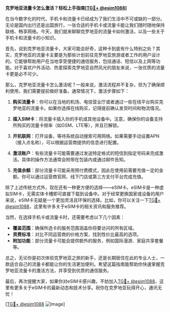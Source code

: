 **克罗地亚流量卡怎么激活？轻松上手指南[[TG💪+ @esim1088](https://t.me/s/esim1088)]**

在当今数字化的时代，手机卡和流量卡已经成为了我们生活中不可或缺的一部分。无论是国内出行还是出国旅行，一张合适的手机卡或流量卡能让我们随时随地保持联络、畅享网络。今天，我们就来聊聊克罗地亚的流量卡如何激活，以及一些关于手机卡和流量卡的小知识。

首先，说到克罗地亚流量卡，大家可能会好奇，这种卡到底有什么特别之处？其实，克罗地亚的流量卡主要是为那些计划前往克罗地亚旅游或者工作的用户设计的。它能够帮助用户在当地享受便捷的通信服务，包括通话、短信以及上网等功能。对于喜欢户外活动、热爱探索克罗地亚自然风光的朋友来说，一张优质的流量卡更是必不可少。

那么，克罗地亚流量卡怎么激活呢？一般来说，激活流程并不复杂，但为了确保顺利使用，我们需要提前做好准备。通常情况下，激活步骤如下：

1. **购买流量卡**：你可以在当地的机场、电信营业厅或者通过一些在线平台购买克罗地亚的流量卡。如果你选择在线购买，记得提前确认发货时间和物流情况。

2. **插入SIM卡**：将流量卡插入你的手机或其他设备中。注意，确保你的设备支持所购买的流量卡频率（如GSM、LTE等），并且已解锁。

3. **开机联网**：打开设备，等待系统自动搜索可用网络。如果需要手动设置APN（接入点名称），可以根据运营商提供的信息进行配置。

4. **激活账户**：有些流量卡可能需要通过发送特定格式的短信到指定号码来完成激活。具体的操作方法通常会附带在包装内或通过邮件告知。

5. **充值余额**：部分流量卡可能采用预付费模式，因此在使用前需要充值一定的金额。你可以通过运营商官网、线下门店或第三方支付平台完成充值。

除了上述传统方式外，现在还有一种更方便的选择——eSIM卡。eSIM卡是一种虚拟SIM卡，无需实体卡槽即可直接下载到设备中。对于经常更换国家或设备的用户来说，eSIM卡无疑是一个更加灵活且环保的选择。比如，你可以关注一下[TG💪+ @esim1088](https://t.me/s/esim1088)，这里有许多关于eSIM卡的相关资讯和服务推荐。

当然，在选择手机卡或流量卡时，还需要考虑以下几个因素：

- **覆盖范围**：确保所选卡的服务范围涵盖你将要访问的所有区域。
- **资费标准**：对比不同运营商的价格方案，找到性价比最高的选项。
- **附加功能**：部分流量卡可能会提供额外的服务，例如国际漫游、家庭共享套餐等。

总之，无论你是初次体验克罗地亚之旅的新手，还是长期居住在此的专业人士，一款适合自己的流量卡都能让你的生活更加便利。希望这篇指南能帮助你快速掌握克罗地亚流量卡的激活方法，并享受到优质的通信服务。

最后，再次提醒大家，如果你对eSIM卡感兴趣，不妨加入[TG💪+ @esim1088](https://t.me/s/esim1088)，这里有更多关于eSIM卡的最新动态和技术分享。祝你在克罗地亚玩得开心，通讯无忧！

[[TG💪+ @esim1088](https://t.me/s/esim1088) ![Image](https://i.postimg.cc/4NQfJmqS/Snipaste-2025-05-13-00-14-12.png)]